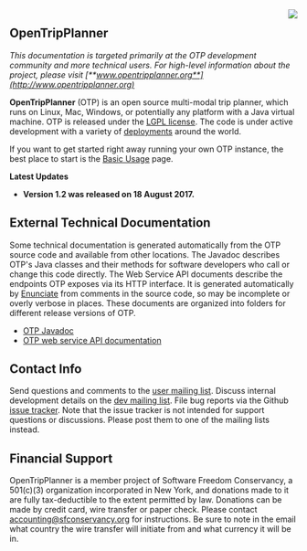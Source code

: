 <img src="https://github.com/opentripplanner/OpenTripPlanner/wiki/Home/otp_logo_wiki.png" align="right"/>

## OpenTripPlanner
_This documentation is targeted primarily at the OTP development community and more technical users. For high-level information about the project, please visit [**www.opentripplanner.org**](http://www.opentripplanner.org)_

**OpenTripPlanner** (OTP) is an open source multi-modal trip planner, which runs on Linux, Mac, Windows, or potentially any platform with a Java virtual machine. OTP is released under the [LGPL license](https://opensource.org/licenses/LGPL-3.0). The code is under active development with a variety of [deployments](Deployments) around the world.

If you want to get started right away running your own OTP instance, the best place to start is the [Basic Usage](Basic-Usage) page.

**Latest Updates**

 * **Version 1.2 was released on 18 August 2017.**

## External Technical Documentation

Some technical documentation is generated automatically from the OTP source code and available from other locations.
The Javadoc describes OTP's Java classes and their methods for software developers who call or change this code directly.
The Web Service API documents describe the endpoints OTP exposes via its HTTP interface.
It is generated automatically by [Enunciate](http://enunciate.codehaus.org/) from comments in the source code,
so may be incomplete or overly verbose in places.
These documents are organized into folders for different release versions of OTP.

 * [OTP Javadoc](http://dev.opentripplanner.org/javadoc/)
 * [OTP web service API documentation](http://dev.opentripplanner.org/apidoc/)

## Contact Info

Send questions and comments to the [user mailing list](http://groups.google.com/group/opentripplanner-users).
Discuss internal development details on the [dev mailing list](http://groups.google.com/group/opentripplanner-dev).
File bug reports via the Github [issue tracker](https://github.com/openplans/OpenTripPlanner/issues). Note that the issue tracker is not intended for support questions or discussions. Please post them to one of the mailing lists instead.

## Financial Support

OpenTripPlanner is a member project of Software Freedom Conservancy, a 501(c)(3) organization incorporated in New York, and donations made to it are fully tax-deductible to the extent permitted by law. Donations can be made by credit card, wire transfer or paper check. Please contact <accounting@sfconservancy.org> for instructions. Be sure to note in the email what country the wire transfer will initiate from and what currency it will be in.
